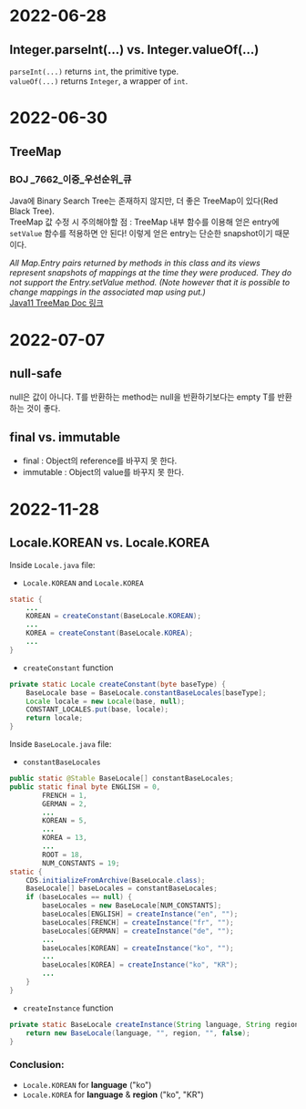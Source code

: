 # 2022-06-28
## Integer.parseInt(...) vs. Integer.valueOf(...)
`parseInt(...)` returns `int`, the primitive type.  
`valueOf(...)` returns `Integer`, a wrapper of `int`.

# 2022-06-30
## TreeMap
### BOJ _7662_이중_우선순위_큐
Java에 Binary Search Tree는 존재하지 않지만, 더 좋은 TreeMap이 있다(Red Black Tree).  
TreeMap 값 수정 시 주의해야할 점 : TreeMap 내부 함수를 이용해 얻은 entry에  `setValue` 함수를 적용하면 안 된다! 이렇게 얻은 entry는 단순한 snapshot이기 때문이다.

*All Map.Entry pairs returned by methods in this class and its views represent snapshots of mappings at the time they were produced. They do not support the Entry.setValue method. (Note however that it is possible to change mappings in the associated map using put.)*  
[Java11 TreeMap Doc 링크](https://docs.oracle.com/en/java/javase/11/docs/api/java.base/java/util/TreeMap.html)

# 2022-07-07
## null-safe
null은 값이 아니다. T를 반환하는 method는 null을 반환하기보다는 empty T를 반환하는 것이 좋다.

## final vs. immutable
- final : Object의 reference를 바꾸지 못 한다.  
- immutable : Object의 value를 바꾸지 못 한다.  

# 2022-11-28
## Locale.KOREAN vs. Locale.KOREA
Inside `Locale.java` file:

- `Locale.KOREAN` and `Locale.KOREA`
```java
static {
    ...
    KOREAN = createConstant(BaseLocale.KOREAN);
    ...
    KOREA = createConstant(BaseLocale.KOREA);
    ...
}
```

- `createConstant` function
```java
private static Locale createConstant(byte baseType) {
    BaseLocale base = BaseLocale.constantBaseLocales[baseType];
    Locale locale = new Locale(base, null);
    CONSTANT_LOCALES.put(base, locale);
    return locale;
}
```

Inside `BaseLocale.java` file:

- `constantBaseLocales`
```java
public static @Stable BaseLocale[] constantBaseLocales;
public static final byte ENGLISH = 0,
        FRENCH = 1,
        GERMAN = 2,
        ...
        KOREAN = 5,
        ...
        KOREA = 13,
        ...
        ROOT = 18,
        NUM_CONSTANTS = 19;
static {
    CDS.initializeFromArchive(BaseLocale.class);
    BaseLocale[] baseLocales = constantBaseLocales;
    if (baseLocales == null) {
        baseLocales = new BaseLocale[NUM_CONSTANTS];
        baseLocales[ENGLISH] = createInstance("en", "");
        baseLocales[FRENCH] = createInstance("fr", "");
        baseLocales[GERMAN] = createInstance("de", "");
        ...
        baseLocales[KOREAN] = createInstance("ko", "");
        ...
        baseLocales[KOREA] = createInstance("ko", "KR");
        ...
    }
}
```

- `createInstance` function
```java
private static BaseLocale createInstance(String language, String region) {
    return new BaseLocale(language, "", region, "", false);
}
```

### Conclusion:
- `Locale.KOREAN` for **language** ("ko")
- `Locale.KOREA` for **language** & **region** ("ko", "KR")
